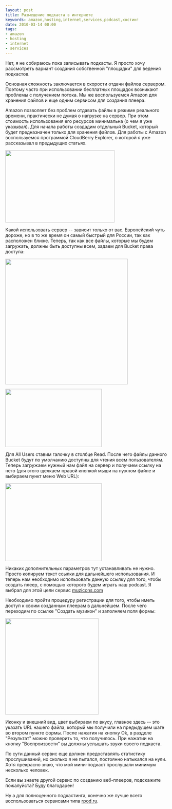 ```yaml
---
layout: post
title: Размещение подкаста в интернете
keywords: amazon,hosting,internet,services,podcast,хостинг
date: 2010-03-14 00:00
tags:
- amazon
- hosting
- internet
- services
---
```

Нет, я не собираюсь пока записывать подкасты. Я просто хочу рассмотреть вариант создания собственной "площадки" для ведения подкастов.

Основная сложность заключается в скорости отдачи файлов сервером. Поэтому часто при использовании бесплатных площадок возникают проблемы с получением потока. Мы же воспользуемся Amazon для хранения файлов и еще одним сервисом для создания плеера.

Amazon позволяет без проблем отдавать файлы в режиме реального времени, практически не думая о нагрузке на сервер. При этом стоимость использования его ресурсов минимальна (о чем я уже указывал). Для начала работы создадим отдельный Bucket, который будет предназначен только для хранения файлов. Для работы с Amazon воспользуемся программой CloudBerry Explorer, о которой я уже рассказывал в предыдущих статьях.

<img class="aligncenter size-full wp-image-954" title="create_bucket" src="http://static.juev.org/2010/03/create_bucket.png" alt="" width="340" height="225" />

Какой использовать сервер -- зависит только от вас. Европейский чуть дороже, но в то же время он самый быстрый для России, так как расположен ближе. Теперь, так как все файлы, которые мы будем загружать, должны быть доступны всем, задаем для Bucket права доступа:

<img class="aligncenter size-full wp-image-955" title="ACL" src="http://static.juev.org/2010/03/ScreenShot001.png" alt="" width="381" height="391" />

<a href="http://static.juev.org/2010/03/ScreenShot002.png"><img class="aligncenter size-medium wp-image-956" title="ScreenShot002" src="http://static.juev.org/2010/03/ScreenShot002-300x181.png" alt="" width="300" height="181" /></a>

Для All Users ставим галочку в столбце Read. После чего файлы данного Bucket будут по умолчанию доступны для чтения всем пользователям. Теперь загружаем нужный нам файл на сервер и получаем ссылку на него (для этого щелкаем правой кнопкой мыши на нужном файле и выбираем пункт меню Web URL):

<a href="http://static.juev.org/2010/03/web-url.png"><img class="aligncenter size-medium wp-image-957" title="web-url" src="http://static.juev.org/2010/03/web-url-300x242.png" alt="" width="300" height="242" /></a>

Никаких дополнительных параметров тут устанавливать не нужно. Просто копируем текст ссылки
для дальнейшего использования. И теперь нам необходимо использовать данную ссылку для
того, чтобы создать плеер, с помощью которого будем играть наш podcast. Я выбрал для этой
цели сервис <a href="http://muzicons.com" rel="nofollow">muzicons.com</a>

Необходимо пройти процедуру регистрации для того, чтобы иметь доступ к своим созданным плеерам в дальнейшем. После чего переходим по ссылке "Создать музикон" и заполняем поля формы:

<a href="http://static.juev.org/2010/03/muzicons.png"><img class="aligncenter size-medium wp-image-958" title="muzicons" src="http://static.juev.org/2010/03/muzicons-290x300.png" alt="" width="290" height="300" /></a>

Иконку и внешний вид, цвет выбираем по вкусу, главное здесь -- это указать URL нашего файла, который мы получили на предыдущем шаге во втором пункте формы. После нажатия на кнопку Ok, в разделе "Результат" можно проверить то, что получилось. При нажатии на кнопку "Воспроизвести" вы должны услышать звуки своего подкаста.

По сути данный сервис еще должен предоставлять статистику прослушиваний, но сколько я не пытался, постоянно натыкался на нули. Хотя прекрасно знаю, что мой мини-подкаст прослушали минимум несколько человек.

Если вы знаете другой сервис по созданию веб-плееров, подскажите пожалуйста? Буду благодарен!

Ну а для полноценного подкастинга, конечно же лучше всего воспользоваться сервисами типа <a href="http://rpod.ru" rel="nofollow">rpod.ru</a>.
